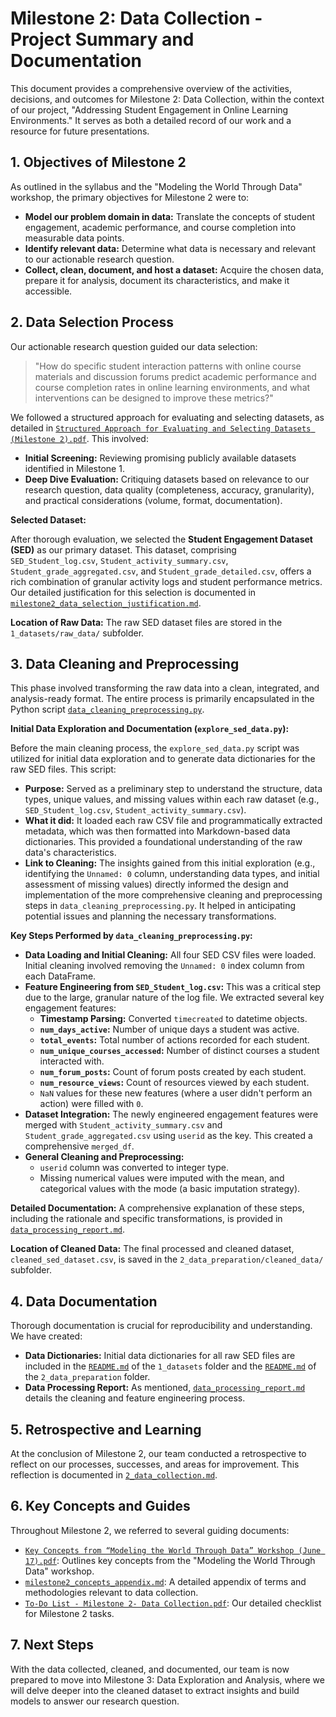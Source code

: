 # Milestone 2: Data Collection - Project Summary and Documentation

This document provides a comprehensive overview of the activities, decisions, and
outcomes for Milestone 2: Data Collection, within the context of our project,
"Addressing Student Engagement in Online Learning Environments." It serves as
both a detailed record of our work and a resource for future presentations.

## 1. Objectives of Milestone 2

As outlined in the syllabus and the "Modeling the World Through Data" workshop,
the primary objectives for Milestone 2 were to:

* **Model our problem domain in data:** Translate the concepts of student
  engagement, academic performance, and course completion into measurable data
  points.
* **Identify relevant data:** Determine what data is necessary and relevant to
  our actionable research question.
* **Collect, clean, document, and host a dataset:** Acquire the chosen data,
  prepare it for analysis, document its characteristics, and make it accessible.

## 2. Data Selection Process

Our actionable research question guided our data selection:

> "How do specific student interaction patterns with online course materials and
> discussion forums predict academic performance and course completion rates in
> online learning environments, and what interventions can be designed to improve
> these metrics?"

We followed a structured approach for evaluating and selecting datasets, as
detailed in
[`Structured Approach for Evaluating and Selecting Datasets (Milestone 2).pdf`](../1_datasets/milestone2_data_selection_guide.pdf).
This involved:

* **Initial Screening:** Reviewing promising publicly available datasets
  identified in Milestone 1.
* **Deep Dive Evaluation:** Critiquing datasets based on relevance to our
  research question, data quality (completeness, accuracy, granularity), and
  practical considerations (volume, format, documentation).

**Selected Dataset:**

After thorough evaluation, we selected the **Student Engagement Dataset (SED)**
as our primary dataset. This dataset, comprising `SED_Student_log.csv`,
`Student_activity_summary.csv`, `Student_grade_aggregated.csv`, and
`Student_grade_detailed.csv`, offers a rich combination of granular activity logs
and student performance metrics. Our detailed justification for this selection is
documented in
[`milestone2_data_selection_justification.md`](../1_datasets/milestone2_data_selection_justification.md).

**Location of Raw Data:** The raw SED dataset files are stored in the
`1_datasets/raw_data/` subfolder.

## 3. Data Cleaning and Preprocessing

This phase involved transforming the raw data into a clean, integrated, and
analysis-ready format. The entire process is primarily encapsulated in the Python
script
[`data_cleaning_preprocessing.py`](../2_data_preparation/data_cleaning_preprocessing.py).

**Initial Data Exploration and Documentation (`explore_sed_data.py`):**

Before the main cleaning process, the `explore_sed_data.py` script was utilized
for initial data exploration and to generate data dictionaries for the raw SED
files. This script:

* **Purpose:** Served as a preliminary step to understand the structure, data
  types, unique values, and missing values within each raw dataset (e.g.,
  `SED_Student_log.csv`, `Student_activity_summary.csv`).
* **What it did:** It loaded each raw CSV file and programmatically extracted
  metadata, which was then formatted into Markdown-based data dictionaries. This
  provided a foundational understanding of the raw data's characteristics.
* **Link to Cleaning:** The insights gained from this initial exploration (e.g.,
  identifying the `Unnamed: 0` column, understanding data types, and initial
  assessment of missing values) directly informed the design and implementation
  of the more comprehensive cleaning and preprocessing steps in
  `data_cleaning_preprocessing.py`. It helped in anticipating potential issues
  and planning the necessary transformations.

**Key Steps Performed by `data_cleaning_preprocessing.py`:**

* **Data Loading and Initial Cleaning:** All four SED CSV files were loaded.
  Initial cleaning involved removing the `Unnamed: 0` index column from each
  DataFrame.
* **Feature Engineering from `SED_Student_log.csv`:** This was a critical step
  due to the large, granular nature of the log file. We extracted several key
  engagement features:
  * **Timestamp Parsing:** Converted `timecreated` to datetime objects.
  * **`num_days_active`:** Number of unique days a student was active.
  * **`total_events`:** Total number of actions recorded for each student.
  * **`num_unique_courses_accessed`:** Number of distinct courses a student
    interacted with.
  * **`num_forum_posts`:** Count of forum posts created by each student.
  * **`num_resource_views`:** Count of resources viewed by each student.
  * `NaN` values for these new features (where a user didn't perform an action)
    were filled with `0`.
* **Dataset Integration:** The newly engineered engagement features were merged
  with `Student_activity_summary.csv` and `Student_grade_aggregated.csv` using
  `userid` as the key. This created a comprehensive `merged_df`.
* **General Cleaning and Preprocessing:**
  * `userid` column was converted to integer type.
  * Missing numerical values were imputed with the mean, and categorical values
    with the mode (a basic imputation strategy).

**Detailed Documentation:** A comprehensive explanation of these steps,
including the rationale and specific transformations, is provided in
[`data_processing_report.md`](../2_data_preparation/data_processing_report.md).

**Location of Cleaned Data:** The final processed and cleaned dataset,
`cleaned_sed_dataset.csv`, is saved in the
`2_data_preparation/cleaned_data/` subfolder.

## 4. Data Documentation

Thorough documentation is crucial for reproducibility and understanding. We have
created:

* **Data Dictionaries:** Initial data dictionaries for all raw SED files are
  included in the [`README.md`](../1_datasets/README.md) of the `1_datasets`
  folder and the [`README.md`](../2_data_preparation/README.md) of the
  `2_data_preparation` folder.
* **Data Processing Report:** As mentioned,
  [`data_processing_report.md`](../2_data_preparation/data_processing_report.md)
  details the cleaning and feature engineering process.

## 5. Retrospective and Learning

At the conclusion of Milestone 2, our team conducted a retrospective to reflect
on our processes, successes, and areas for improvement. This reflection is
documented in
[`2_data_collection.md`](../collaboration/retrospectives/2_data_collection.md).

## 6. Key Concepts and Guides

Throughout Milestone 2, we referred to several guiding documents:

* [`Key Concepts from “Modeling the World Through Data” Workshop (June 17).pdf`](./milestones/milestone2/Key%20Concepts%20from%20%E2%80%9CModeling%20the%20World%20Through%20Data%E2%80%9D%20Workshop%20(June%2017).pdf):
  Outlines key concepts from the "Modeling the World Through Data" workshop.
* [`milestone2_concepts_appendix.md`](milestone2_concepts_appendix.md): A
  detailed appendix of terms and methodologies relevant to data collection.
* [`To-Do List - Milestone 2- Data Collection.pdf`](./milestones/milestone2/To-Do%20List%20-%20Milestone%202-%20Data%20Collection.pdf):
  Our detailed checklist for Milestone 2 tasks.

## 7. Next Steps

With the data collected, cleaned, and documented, our team is now prepared to
move into Milestone 3: Data Exploration and Analysis, where we will delve deeper
into the cleaned dataset to extract insights and build models to answer our
research question.
